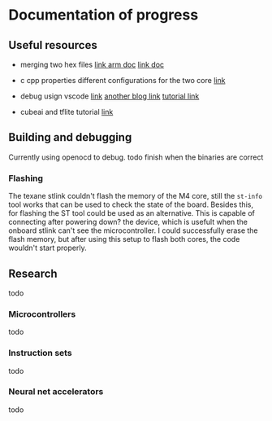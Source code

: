 # Documentation of progress

## Useful resources

* merging two hex files [link arm doc](https://developer.arm.com/documentation/ka004500/latest/) [link doc](https://srecord.sourceforge.net/man/man1/srec_cat.1.html)

* c cpp properties different configurations for the two core [link](https://code.visualstudio.com/docs/cpp/c-cpp-properties-schema-reference)

* debug usign vscode [link](https://hbfsrobotics.com/blog/configuring-vs-code-arm-development-stm32cubemx) [another blog link](https://wiki.octanis.org/stm32/vscode) [tutorial link](https://www.youtube.com/watch?v=g2Kf6RbdrIs)

* cubeai and tflite tutorial [link](https://www.digikey.com/en/maker/projects/tinyml-getting-started-with-stm32-x-cube-ai/f94e1c8bfc1e4b6291d0f672d780d2c0)

## Building and debugging

Currently using openocd to debug. todo finish when the binaries are correct

### Flashing

The texane stlink couldn't flash the memory of the M4 core, still the `st-info` tool works that can be used to check the state of the board. Besides this, for flashing the ST tool could be used as an alternative. This is capable of connecting after powering down? the device, which is usefult when the onboard stlink can't see the microcontroller. I could successfully erase the flash memory, but after using this setup to flash both cores, the code wouldn't start properly.

## Research

todo

### Microcontrollers

todo

### Instruction sets

todo

### Neural net accelerators

todo
